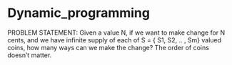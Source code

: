 # Dynamic_programming
PROBLEM STATEMENT:
Given a value N, if we want to make change for N cents, and 
we have infinite supply of each of S = { S1, S2, .. , Sm} valued coins, 
how many ways can we make the change? 
The order of coins doesn’t matter.
